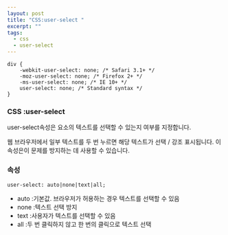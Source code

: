 ```yaml
---
layout: post
title: "CSS:user-select "
excerpt: ""
tags: 
  - css
  - user-select
---
```


```
div {
    -webkit-user-select: none; /* Safari 3.1+ */
    -moz-user-select: none; /* Firefox 2+ */
    -ms-user-select: none; /* IE 10+ */
    user-select: none; /* Standard syntax */
}
```
### CSS :user-select

user-select속성은 요소의 텍스트를 선택할 수 있는지 여부를 지정합니다.

웹 브라우저에서 일부 텍스트를 두 번 누르면 해당 텍스트가 선택 / 강조 표시됩니다. 이 속성은이 문제를 방지하는 데 사용할 수 있습니다.

### 속성
`user-select: auto|none|text|all;`

+ auto :기본값. 브라우저가 허용하는 경우 텍스트를 선택할 수 있음
+ none :텍스트 선택 방지
+ text :사용자가 텍스트를 선택할 수 있음
+ all :두 번 클릭하지 않고 한 번의 클릭으로 텍스트 선택
